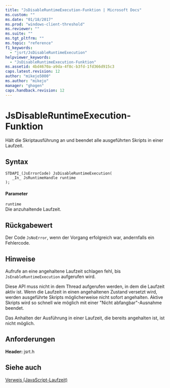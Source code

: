 ```yaml
---
title: "JsDisableRuntimeExecution-Funktion | Microsoft Docs"
ms.custom: ""
ms.date: "01/18/2017"
ms.prod: "windows-client-threshold"
ms.reviewer: ""
ms.suite: ""
ms.tgt_pltfrm: ""
ms.topic: "reference"
f1_keywords: 
  - "jsrt/JsDisableRuntimeExecution"
helpviewer_keywords: 
  - "JsDisableRuntimeExecution-Funktion"
ms.assetid: 4bd4670a-a9da-4f8c-b3fd-1fd366d915c3
caps.latest.revision: 12
author: "mikejo5000"
ms.author: "mikejo"
manager: "ghogen"
caps.handback.revision: 12
---
```

# JsDisableRuntimeExecution-Funktion
Hält die Skriptausführung an und beendet alle ausgeführten Skripts in einer Laufzeit.  
  
## Syntax  
  
```  
STDAPI_(JsErrorCode) JsDisableRuntimeExecution(  
   _In_ JsRuntimeHandle runtime  
);  
```  
  
#### Parameter  
 `runtime`  
 Die anzuhaltende Laufzeit.  
  
## Rückgabewert  
 Der Code `JsNoError`, wenn der Vorgang erfolgreich war, andernfalls ein Fehlercode.  
  
## Hinweise  
 Aufrufe an eine angehaltene Laufzeit schlagen fehl, bis `JsEnableRuntimeExecution` aufgerufen wird.  
  
 Diese API muss nicht in dem Thread aufgerufen werden, in dem die Laufzeit aktiv ist.  Wenn die Laufzeit in einen angehaltenen Zustand versetzt wird, werden ausgeführte Skripts möglicherweise nicht sofort angehalten. Aktive Skripts wird so schnell wie möglich mit einer "Nicht abfangbar"\-Ausnahme beendet.  
  
 Das Anhalten der Ausführung in einer Laufzeit, die bereits angehalten ist, ist nicht möglich.  
  
## Anforderungen  
 **Header:** jsrt.h  
  
## Siehe auch  
 [Verweis \(JavaScript\-Laufzeit\)](../chakra-hosting/reference-javascript-runtime.md)